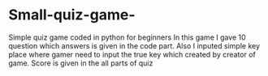 # Small-quiz-game-
Simple quiz game coded in python for beginners
In this game I gave 10 question which answers is given in the code part. 
Also I inputed simple key place where gamer need to input the true key which created by creator of game.
Score is given in the all parts of quiz
